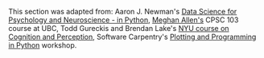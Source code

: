 This section was adapted from: Aaron J. Newman's [Data Science for Psychology and Neuroscience - in Python](https://neuraldatascience.io/intro.html), [Meghan Allen's](https://www.cs.ubc.ca/people/meghan-allen) CPSC 103 course at UBC, Todd Gureckis and Brendan Lake's [NYU course on Cognition and Perception](https://cims.nyu.edu/~brenden/courses/labincp/intro.html), Software Carpentry's [Plotting and Programming in Python](http://swcarpentry.github.io/python-novice-gapminder/) workshop.